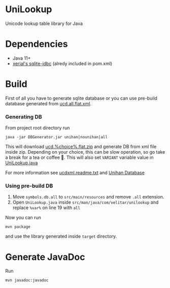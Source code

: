 # UniLookup
Unicode lookup table library for Java

# Dependencies
* Java 11+
* [xerial's sqlite-jdbc](https://github.com/xerial/sqlite-jdbc) (alredy included in pom.xml)

# Build
First of all you have to generate sqlite database or you can use pre-build database generated from [ucd.all.flat.xml](https://www.unicode.org/Public/UCD/latest/ucdxml/).
### Generating DB
From project root directory run
```
java -jar DBGenerator.jar unihan|nounihan|all
```
This will download [ucd.%choice%.flat.zip](https://www.unicode.org/Public/UCD/latest/ucdxml/) and generate DB from xml file inside zip.
Depending on your choice, this can be slow operation, so go take a break for a tea or coffee :tea:.
This will also set `VARIANT` variable value in [UniLookup.java](src/main/java/com/velitar/unilookup/UniLookup.java)
  
 For more information see [ucdxml.readme.txt](https://www.unicode.org/Public/UCD/latest/ucdxml/ucdxml.readme.txt) and [Unihan Database](https://www.unicode.org/charts/unihan.html)

### Using pre-build DB
1) Move `symbols.db.all` to `src/main/resources` and remove `.all` extension.
2) Open `UniLookup.java` inside `src/man/java/com/velitar/unilookup` and replace `%var%` on line 19 with `all`


Now you can run 
```
mvn package
```
and use the library generated inside `target` directory.

# Generate JavaDoc
Run 
```
mvn javadoc:javadoc
```
